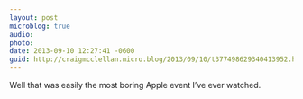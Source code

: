 ```yaml
---
layout: post
microblog: true
audio: 
photo: 
date: 2013-09-10 12:27:41 -0600
guid: http://craigmcclellan.micro.blog/2013/09/10/t377498629340413952.html
---
```

Well that was easily the most boring Apple event I’ve ever watched.
